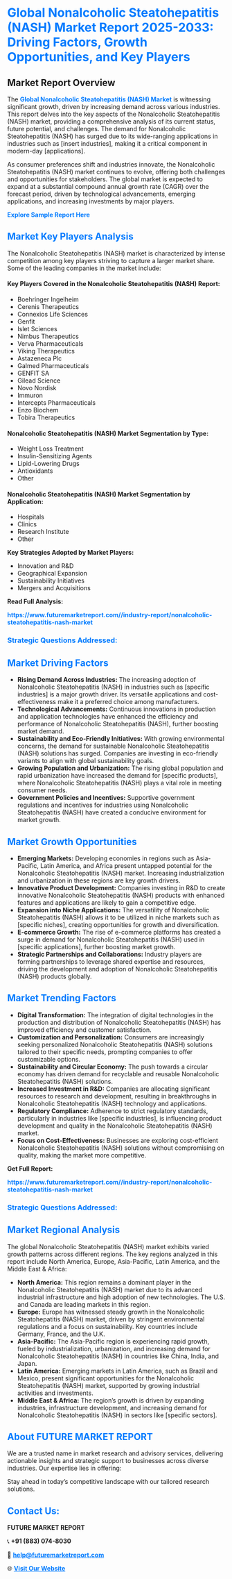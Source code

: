 <h1 style="color: #007BFF;">Global Nonalcoholic Steatohepatitis (NASH) Market Report 2025-2033: Driving Factors, Growth Opportunities, and Key Players</h1>

<section id="overview">
<h2>Market Report Overview</h2>
<p>The <a href="https://www.futuremarketreport.com//industry-report/nonalcoholic-steatohepatitis-nash-market" style="color: #007BFF; text-decoration: none;"><strong>Global Nonalcoholic Steatohepatitis (NASH) Market</strong></a> is witnessing significant growth, driven by increasing demand across various industries. This report delves into the key aspects of the Nonalcoholic Steatohepatitis (NASH) market, providing a comprehensive analysis of its current status, future potential, and challenges. The demand for Nonalcoholic Steatohepatitis (NASH) has surged due to its wide-ranging applications in industries such as [insert industries], making it a critical component in modern-day [applications].</p>
<p>As consumer preferences shift and industries innovate, the Nonalcoholic Steatohepatitis (NASH) market continues to evolve, offering both challenges and opportunities for stakeholders. The global market is expected to expand at a substantial compound annual growth rate (CAGR) over the forecast period, driven by technological advancements, emerging applications, and increasing investments by major players.</p>
</section>

<section id="overview">
<p><a href="https://www.futuremarketreport.com//request-sample/reportId=61455" style="color: #007BFF; text-decoration: none;"><strong>Explore Sample Report Here</strong></a></p>
</section>

<section id="key-players">
<h2 style="color: #007BFF;">Market Key Players Analysis</h2>
<p>The Nonalcoholic Steatohepatitis (NASH) market is characterized by intense competition among key players striving to capture a larger market share. Some of the leading companies in the market include:</p>
<h4>Key Players Covered in the Nonalcoholic Steatohepatitis (NASH) Report:</h4>
<ul><li>Boehringer Ingelheim</li><li>Cerenis Therapeutics</li><li>Connexios Life Sciences</li><li>Genfit</li><li>Islet Sciences</li><li>Nimbus Therapeutics</li><li>Verva Pharmaceuticals</li><li>Viking Therapeutics</li><li>Astazeneca Plc</li><li>Galmed Pharmaceuticals</li><li>GENFIT SA</li><li>Gilead Science</li><li>Novo Nordisk</li><li>Immuron</li><li>Intercepts Pharmaceuticals</li><li>Enzo Biochem</li><li>Tobira Therapeutics</li></ul>
<h4>Nonalcoholic Steatohepatitis (NASH) Market Segmentation by Type:</h4>
<ul><li>Weight Loss Treatment</li><li>Insulin-Sensitizing Agents</li><li>Lipid-Lowering Drugs</li><li>Antioxidants</li><li>Other</li></ul>

<h4>Nonalcoholic Steatohepatitis (NASH) Market Segmentation by Application:</h4>
<ul><li>Hospitals</li><li>Clinics</li><li>Research Institute</li><li>Other</li></ul>
<p><strong>Key Strategies Adopted by Market Players:</strong></p>
<ul>
<li>Innovation and R&D</li>
<li>Geographical Expansion</li>
<li>Sustainability Initiatives</li>
<li>Mergers and Acquisitions</li>
</ul>
</section>

<section>
<p><strong>Read Full Analysis: </strong></p><a href="https://www.futuremarketreport.com//industry-report/nonalcoholic-steatohepatitis-nash-market" style="color: #007BFF; text-decoration: none;"><strong>https://www.futuremarketreport.com//industry-report/nonalcoholic-steatohepatitis-nash-market</strong></a>
<h3 style="color: #007BFF;">Strategic Questions Addressed:</h3>
</section>

<section id="driving-factors">
<h2 style="color: #007BFF;">Market Driving Factors</h2>
<ul>
<li><strong>Rising Demand Across Industries:</strong> The increasing adoption of Nonalcoholic Steatohepatitis (NASH) in industries such as [specific industries] is a major growth driver. Its versatile applications and cost-effectiveness make it a preferred choice among manufacturers.</li>
<li><strong>Technological Advancements:</strong> Continuous innovations in production and application technologies have enhanced the efficiency and performance of Nonalcoholic Steatohepatitis (NASH), further boosting market demand.</li>
<li><strong>Sustainability and Eco-Friendly Initiatives:</strong> With growing environmental concerns, the demand for sustainable Nonalcoholic Steatohepatitis (NASH) solutions has surged. Companies are investing in eco-friendly variants to align with global sustainability goals.</li>
<li><strong>Growing Population and Urbanization:</strong> The rising global population and rapid urbanization have increased the demand for [specific products], where Nonalcoholic Steatohepatitis (NASH) plays a vital role in meeting consumer needs.</li>
<li><strong>Government Policies and Incentives:</strong> Supportive government regulations and incentives for industries using Nonalcoholic Steatohepatitis (NASH) have created a conducive environment for market growth.</li>
</ul>
</section>

<section id="growth-opportunities">
<h2 style="color: #007BFF;">Market Growth Opportunities</h2>
<ul>
<li><strong>Emerging Markets:</strong> Developing economies in regions such as Asia-Pacific, Latin America, and Africa present untapped potential for the Nonalcoholic Steatohepatitis (NASH) market. Increasing industrialization and urbanization in these regions are key growth drivers.</li>
<li><strong>Innovative Product Development:</strong> Companies investing in R&D to create innovative Nonalcoholic Steatohepatitis (NASH) products with enhanced features and applications are likely to gain a competitive edge.</li>
<li><strong>Expansion into Niche Applications:</strong> The versatility of Nonalcoholic Steatohepatitis (NASH) allows it to be utilized in niche markets such as [specific niches], creating opportunities for growth and diversification.</li>
<li><strong>E-commerce Growth:</strong> The rise of e-commerce platforms has created a surge in demand for Nonalcoholic Steatohepatitis (NASH) used in [specific applications], further boosting market growth.</li>
<li><strong>Strategic Partnerships and Collaborations:</strong> Industry players are forming partnerships to leverage shared expertise and resources, driving the development and adoption of Nonalcoholic Steatohepatitis (NASH) products globally.</li>
</ul>
</section>

<section id="trending-factors">
<h2 style="color: #007BFF;">Market Trending Factors</h2>
<ul>
<li><strong>Digital Transformation:</strong> The integration of digital technologies in the production and distribution of Nonalcoholic Steatohepatitis (NASH) has improved efficiency and customer satisfaction.</li>
<li><strong>Customization and Personalization:</strong> Consumers are increasingly seeking personalized Nonalcoholic Steatohepatitis (NASH) solutions tailored to their specific needs, prompting companies to offer customizable options.</li>
<li><strong>Sustainability and Circular Economy:</strong> The push towards a circular economy has driven demand for recyclable and reusable Nonalcoholic Steatohepatitis (NASH) solutions.</li>
<li><strong>Increased Investment in R&D:</strong> Companies are allocating significant resources to research and development, resulting in breakthroughs in Nonalcoholic Steatohepatitis (NASH) technology and applications.</li>
<li><strong>Regulatory Compliance:</strong> Adherence to strict regulatory standards, particularly in industries like [specific industries], is influencing product development and quality in the Nonalcoholic Steatohepatitis (NASH) market.</li>
<li><strong>Focus on Cost-Effectiveness:</strong> Businesses are exploring cost-efficient Nonalcoholic Steatohepatitis (NASH) solutions without compromising on quality, making the market more competitive.</li>
</ul>
</section>

<section>
<p><strong>Get Full Report: </strong></p><a href="https://www.futuremarketreport.com//industry-report/nonalcoholic-steatohepatitis-nash-market" style="color: #007BFF; text-decoration: none;"><strong>https://www.futuremarketreport.com//industry-report/nonalcoholic-steatohepatitis-nash-market</strong></a>
<h3 style="color: #007BFF;">Strategic Questions Addressed:</h3>
</section>


<section id="regional-analysis">
<h2 style="color: #007BFF;">Market Regional Analysis</h2>
<p>The global Nonalcoholic Steatohepatitis (NASH) market exhibits varied growth patterns across different regions. The key regions analyzed in this report include North America, Europe, Asia-Pacific, Latin America, and the Middle East & Africa:</p>
<ul>
<li><strong>North America:</strong> This region remains a dominant player in the Nonalcoholic Steatohepatitis (NASH) market due to its advanced industrial infrastructure and high adoption of new technologies. The U.S. and Canada are leading markets in this region.</li>
<li><strong>Europe:</strong> Europe has witnessed steady growth in the Nonalcoholic Steatohepatitis (NASH) market, driven by stringent environmental regulations and a focus on sustainability. Key countries include Germany, France, and the U.K.</li>
<li><strong>Asia-Pacific:</strong> The Asia-Pacific region is experiencing rapid growth, fueled by industrialization, urbanization, and increasing demand for Nonalcoholic Steatohepatitis (NASH) in countries like China, India, and Japan.</li>
<li><strong>Latin America:</strong> Emerging markets in Latin America, such as Brazil and Mexico, present significant opportunities for the Nonalcoholic Steatohepatitis (NASH) market, supported by growing industrial activities and investments.</li>
<li><strong>Middle East & Africa:</strong> The region’s growth is driven by expanding industries, infrastructure development, and increasing demand for Nonalcoholic Steatohepatitis (NASH) in sectors like [specific sectors].</li>
</ul>
</section>

<footer>
<h2 style="color: #007BFF;">About FUTURE MARKET REPORT</h2>
<p>We are a trusted name in market research and advisory services, delivering actionable insights and strategic support to businesses across diverse industries. Our expertise lies in offering:</p>

<p>Stay ahead in today’s competitive landscape with our tailored research solutions.</p>

<h2 style="color: #007BFF;">Contact Us:</h2>
<p><strong>FUTURE MARKET REPORT</strong></p>
<p>📞 <strong>+91 (883) 074-8030</strong></p>
<p>📧 <strong><a href="mailto:help@futuremarketreport.com" style="color: #007BFF;">help@futuremarketreport.com</a></strong></p>
<p>🌐 <strong><a href="https://www.futuremarketreport.com/" style="color: #007BFF;">Visit Our Website</a></strong></p>
</footer>